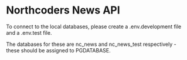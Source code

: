 # Northcoders News API

To connect to the local databases, please create a .env.development file and a .env.test file.

The databases for these are nc_news and nc_news_test respectively - these should be assigned to PGDATABASE.
